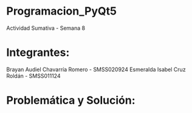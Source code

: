 # Programacion_PyQt5
Actividad Sumativa - Semana 8

# Integrantes:
Brayan Audiel Chavarría Romero - SMSS020924
Esmeralda Isabel Cruz Roldán   - SMSS011124

# Problemática y Solución:

